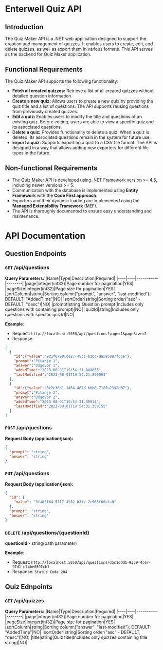 # Enterwell Quiz API

## Introduction
The Quiz Maker API is a .NET web application designed to support the creation and management of quizzes. It enables users to create, edit, and delete quizzes, as well as export them in various formats. This API serves as the backend for Quiz Maker application.

## Functional Requirements
The Quiz Maker API supports the following functionality:
- **Fetch all created quizzes:** Retrieve a list of all created quizzes without detailed question information.
- **Create a new quiz:** Allows users to create a new quiz by providing the quiz title and a list of questions. The API supports reusing questions from previously created quizzes.
- **Edit a quiz:** Enables users to modify the title and questions of an existing quiz. Before editing, users are able to view a specific quiz and its associated questions.
- **Delete a quiz:** Provides functionality to delete a quiz. When a quiz is deleted, its associated questions remain in the system for future use.
- **Export a quiz:** Supports exporting a quiz to a CSV file format. The API is designed in a way that allows adding new exporters for different file types in the future.

## Non-functional Requirements
- The Quiz Maker API is developed using .NET Framework version >= 4.5, including newer versions >= 5.
- Communication with the database is implemented using **Entity Framework** with the **Code First approach**.
- Exporters and their dynamic loading are implemented using the **Managed Extensibility Framework** (MEF).
- The API is thoroughly documented to ensure easy understanding and maintenance.

# API Documentation

## Question Endpoints
### `GET` /api/questions

**Query Parameters:**
|Name|Type|Description|Required|
|----|----|-----------|--------|
|page|integer(int32)|Page number for pagination|YES|
|pageSize|integer(int32)|Page size for pagination|YES|
|sortColumn|string|Sorting column("prompt", "answer", "last-modified"); DEFAULT: "AddedTime"|NO|
|sortOrder|string|Sorting order("asc" - DEFAULT, "desc")|NO|
|prompt|string|Question prompt(Includes only questions with containing prompt)|NO|
|quizId|string|Includes only questions with specific quizId|NO|

**Example**:
- Request: `http://localhost:5050/api/questions?page=1&pageSize=2`
- Response:
```json
[
  {
    "id":{"value":"921f6790-de27-45cc-b1bc-da396997fcce"},
    "prompt":"Pitanje 1",
    "answer":"Odgovor 1",
    "addedTime":"2023-08-01T19:54:21.888855",
    "lastModified":"2023-08-01T19:54:21.890091"
  },
  {
    "id":{"value":"0c2e36d1-1464-467d-bbb8-7180a2392b07"},
    "prompt":"Pitanje 2",
    "answer":"Odgovor 2",
    "addedTime":"2023-08-01T19:54:31.35914",
    "lastModified":"2023-08-01T19:54:31.359155"
  }
]
```
### `POST` /api/questions
**Request Body (application/json):**
``` json
{
  "prompt": "string",
  "answer": "string"
}
```

### `PUT` /api/questions
**Request Body (application/json):**
``` json
{
  "id": {
    "value": "3fa85f64-5717-4562-b3fc-2c963f66afa6"
  },
  "prompt": "string",
  "answer": "string"
}
```

### `DELETE` /api/questions/{questionId}
**questionId** - string(path parameter)

**Example**:
- Request: `http://localhost:5050/api/questions/dbc1ddd1-9359-4ce7-97d1-e74be6591cb1`
- Response: `Status Code 204`

## Quiz Ednpoints

### `GET` /api/quizzes

**Query Parameters:**
|Name|Type|Description|Required|
|----|----|-----------|--------|
|page|integer(int32)|Page number for pagination|YES|
|pageSize|integer(int32)|Page size for pagination|YES|
|sortColumn|string|Sorting column("answer", "last-modified"); DEFAULT: "AddedTime"|NO|
|sortOrder|string|Sorting order("asc" - DEFAULT, "desc")|NO|
|title|string|Quiz title(Includes only quizzes containing title string)|NO|


